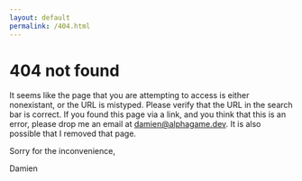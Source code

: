 ```yaml
---
layout: default
permalink: /404.html
---
```

# 404 not found
It seems like the page that you are attempting to access is either nonexistant, or the URL is mistyped.  Please verify that the URL in the search bar is correct.  If you found this page via a link, and you think that this is an error, please drop me an email at [damien@alphagame.dev](mailto:damien@alphagame.dev).  It is also possible that I removed that page.

Sorry for the inconvenience,

Damien